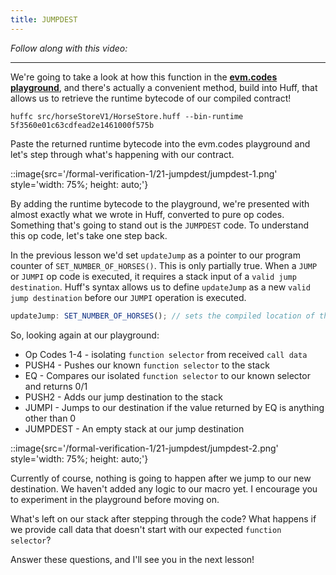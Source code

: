 ```yaml
---
title: JUMPDEST
---
```


_Follow along with this video:_

---

We're going to take a look at how this function in the [**evm.codes playground**](https://www.evm.codes/playground), and there's actually a convenient method, build into Huff, that allows us to retrieve the runtime bytecode of our compiled contract!

```
huffc src/horseStoreV1/HorseStore.huff --bin-runtime
5f3560e01c63cdfead2e1461000f575b
```

Paste the returned runtime bytecode into the evm.codes playground and let's step through what's happening with our contract.

::image{src='/formal-verification-1/21-jumpdest/jumpdest-1.png' style='width: 75%; height: auto;'}

By adding the runtime bytecode to the playground, we're presented with almost exactly what we wrote in Huff, converted to pure op codes. Something that's going to stand out is the `JUMPDEST` code. To understand this op code, let's take one step back.

In the previous lesson we'd set `updateJump` as a pointer to our program counter of `SET_NUMBER_OF_HORSES()`. This is only partially true. When a `JUMP` or `JUMPI` op code is executed, it requires a stack input of a `valid jump destination`. Huff's syntax allows us to define `updateJump` as a new `valid jump destination` before our `JUMPI` operation is executed.

```js
updateJump: SET_NUMBER_OF_HORSES(); // sets the compiled location of the SET_NUMBER_OF_HORSES macro as a valid jump destination.
```

So, looking again at our playground:

- Op Codes 1-4 - isolating `function selector` from received `call data`
- PUSH4 - Pushes our known `function selector` to the stack
- EQ - Compares our isolated `function selector` to our known selector and returns 0/1
- PUSH2 - Adds our jump destination to the stack
- JUMPI - Jumps to our destination if the value returned by EQ is anything other than 0
- JUMPDEST - An empty stack at our jump destination

::image{src='/formal-verification-1/21-jumpdest/jumpdest-2.png' style='width: 75%; height: auto;'}

Currently of course, nothing is going to happen after we jump to our new destination. We haven't added any logic to our macro yet. I encourage you to experiment in the playground before moving on.

What's left on our stack after stepping through the code?
What happens if we provide call data that doesn't start with our expected `function selector`?

Answer these questions, and I'll see you in the next lesson!
